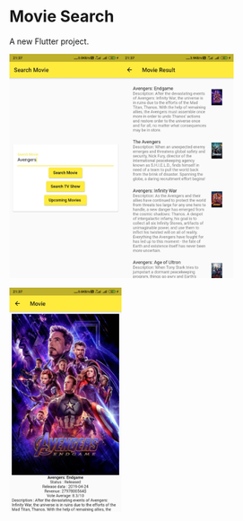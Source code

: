 # Movie Search

A new Flutter project.

<img src="https://github.com/Manoodh/MovieSearch/blob/master/android/MovieSearch1.jpg" width="200"><img src="https://github.com/Manoodh/MovieSearch/blob/master/android/MovieSearch2.jpg" width="200">



<img src="https://github.com/Manoodh/MovieSearch/blob/master/android/MovieSearch3.jpg" width="200">
